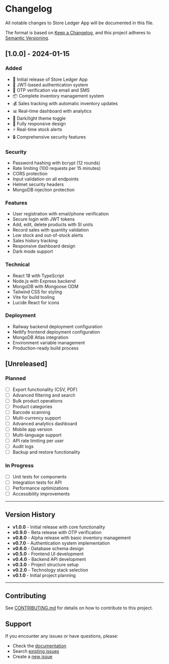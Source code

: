# Changelog

All notable changes to Store Ledger App will be documented in this file.

The format is based on [Keep a Changelog](https://keepachangelog.com/en/1.0.0/),
and this project adheres to [Semantic Versioning](https://semver.org/spec/v2.0.0.html).

## [1.0.0] - 2024-01-15

### Added
- 🎉 Initial release of Store Ledger App
- 🔐 JWT-based authentication system
- 📧 OTP verification via email and SMS
- 📦 Complete inventory management system
- 💰 Sales tracking with automatic inventory updates
- 📊 Real-time dashboard with analytics
- 🌙 Dark/light theme toggle
- 📱 Fully responsive design
- ⚡ Real-time stock alerts
- 🔒 Comprehensive security features

### Security
- Password hashing with bcrypt (12 rounds)
- Rate limiting (100 requests per 15 minutes)
- CORS protection
- Input validation on all endpoints
- Helmet security headers
- MongoDB injection protection

### Features
- User registration with email/phone verification
- Secure login with JWT tokens
- Add, edit, delete products with SI units
- Record sales with quantity validation
- Low stock and out-of-stock alerts
- Sales history tracking
- Responsive dashboard design
- Dark mode support

### Technical
- React 18 with TypeScript
- Node.js with Express backend
- MongoDB with Mongoose ODM
- Tailwind CSS for styling
- Vite for build tooling
- Lucide React for icons

### Deployment
- Railway backend deployment configuration
- Netlify frontend deployment configuration
- MongoDB Atlas integration
- Environment variable management
- Production-ready build process

## [Unreleased]

### Planned
- [ ] Export functionality (CSV, PDF)
- [ ] Advanced filtering and search
- [ ] Bulk product operations
- [ ] Product categories
- [ ] Barcode scanning
- [ ] Multi-currency support
- [ ] Advanced analytics dashboard
- [ ] Mobile app version
- [ ] Multi-language support
- [ ] API rate limiting per user
- [ ] Audit logs
- [ ] Backup and restore functionality

### In Progress
- [ ] Unit tests for components
- [ ] Integration tests for API
- [ ] Performance optimizations
- [ ] Accessibility improvements

---

## Version History

- **v1.0.0** - Initial release with core functionality
- **v0.9.0** - Beta release with OTP verification
- **v0.8.0** - Alpha release with basic inventory management
- **v0.7.0** - Authentication system implementation
- **v0.6.0** - Database schema design
- **v0.5.0** - Frontend UI development
- **v0.4.0** - Backend API development
- **v0.3.0** - Project structure setup
- **v0.2.0** - Technology stack selection
- **v0.1.0** - Initial project planning

---

## Contributing

See [CONTRIBUTING.md](CONTRIBUTING.md) for details on how to contribute to this project.

## Support

If you encounter any issues or have questions, please:
- Check the [documentation](README.md)
- Search [existing issues](https://github.com/yourusername/store-ledger-app/issues)
- Create a [new issue](https://github.com/yourusername/store-ledger-app/issues/new)